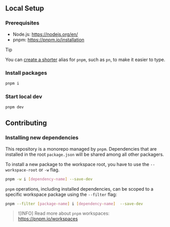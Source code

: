 ## Local Setup

### Prerequisites

- Node.js: https://nodejs.org/en/
- pnpm: https://pnpm.io/installation

> [!TIP]
> You can [create a shorter](https://pnpm.io/installation#using-a-shorter-alias) alias for `pnpm`, such as `pn`, to make it easier to type.

### Install packages

```sh
pnpm i
```

### Start local dev

```sh
pnpm dev
```

## Contributing

### Installing new dependencies

This repository is a monorepo managed by `pnpm`. Dependencies that are installed in the root `package.json` will be shared among all other packagers.

To install a new package to the workspace root, you have to use the `--workspace-root` or `-w` flag.

```sh
pnpm -w i [dependency-name] --save-dev
```

`pnpm` operations, including installed dependencies, can be scoped to a specific workspace package using the `--filter` flag:

```sh
pnpm --filter [package-name] i [dependency-name]  --save-dev
```

> ![INFO] Read more about `pnpm` workspaces: https://pnpm.io/workspaces
